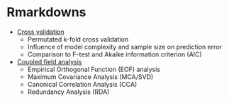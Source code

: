 # Rmarkdowns

- [Cross validation](https://github.com/marchtaylor/Rmarkdowns/blob/main/crossValidation/crossValidation.pdf)
  - Permutated k-fold cross validation
  - Influence of model complexity and sample size on prediction error
  - Comparison to F-test and Akaike information criterion (AIC)
- [Coupled field analysis](https://github.com/marchtaylor/Rmarkdowns/blob/main/coupledFields/coupledFields.pdf)
  - Empirical Orthogonal Function (EOF) analysis
  - Maximum Covariance Analysis (MCA/SVD)
  - Canonical Correlation Analysis (CCA)
  - Redundancy Analysis (RDA)
